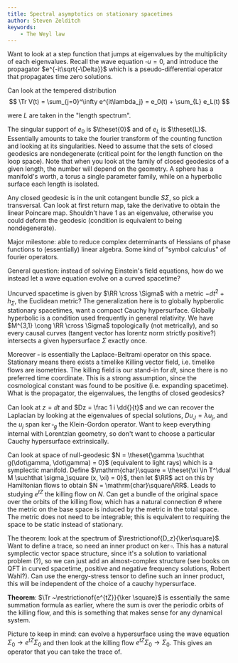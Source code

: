 ```yaml
---
title: Spectral asymptotics on stationary spacetimes
author: Steven Zelditch
keywords:
    - The Weyl law
---
```


Want to look at a step function that jumps at eigenvalues by the multiplicity of each eigenvalues. Recall the wave equation $\square u = 0$, and introduce the propagator $e^{-it\sqrt{-\Delta}}$ which is a pseudo-differential operator that propagates time zero solutions.

Can look at the tempered distribution
$$
\Tr V(t) = \sum_{j=0}^\infty e^{it\lambda_j} = e_0(t) + \sum_{L} e_L(t)
$$

were $L$ are taken in the "length spectrum".

The singular support of $e_0$ is $\theset{0}$ and of $e_L$ is $\theset{L}$. Essentially amounts to take the fourier transform of the counting function and looking at its singularities. Need to assume that the sets of closed geodesics are nondegenerate (critical point for the length function on the loop space). Note that when you look at the family of closed geodesics of a given length, the number will depend on the geometry. A sphere has a manifold's worth, a torus a single parameter family, while on a hyperbolic surface each length is isolated.

Any closed geodesic is in the unit cotangent bundle $S\Sigma$, so pick a transversal. Can look at first return map, take the derivative to obtain the linear Poincare map. Shouldn't have 1 as an eigenvalue, otherwise you could deform the geodesic (condition is equivalent to being nondegenerate).

Major milestone: able to reduce complex determinants of Hessians of phase functions to (essentially) linear algebra. Some kind of "symbol calculus" of fourier operators.

General question: instead of solving Einstein's field equations, how do we instead let a wave equation evolve on a curved spacetime?

Uncurved spacetime is given by $\RR \cross \Sigma$ with a metric $-dt^2 + h_\Sigma$, the Euclidean metric? The generalization here is to globally hypberolic stationary spacetimes, want a compact Cauchy hypersurface. Globally hyperbolic is a condition used frequently in general relativity. We have $M^{3,1} \cong \RR \cross \Sigma$ topologically (not metrically), and so every causal curves (tangent vector has lorentz norm strictly positive?) intersects a given hypersurface $\Sigma$ exactly once.

Moreover $\square$ is essentially the Laplace-Beltrami operator on this space. Stationary means there exists a timelike Killing vector field, i.e. timelike flows are isometries. The killing field is our stand-in for $\dd{}{t}$, since there is no preferred time coordinate. This is a strong assumption, since the cosmological constant was found to be positive (i.e. expanding spacetime). What is the propagator, the eigenvalues, the lengths of closed geodesics?

Can look at $z = \dd{}{t}$ and $Dz = \frac 1 i \dd{}{t}$ and we can recover the Laplacian by looking at the eigenvalues of special solutions, $Du_J = \lambda u_j$, and the $u_j$ span $\ker \square_g$ the Klein-Gordon operator. Want to keep everything internal with Lorentzian geometry, so don't want to choose a particular Cauchy hypersurface extrinsically.

Can look at space of null-geodesic $N = \theset{\gamma \suchthat g(\dot\gamma, \dot\gamma) = 0}$ (equivalent to light rays) which is a symplectic manifold. Define $\mathrm{char}\square = \theset{\xi \in T^\dual M \suchthat \sigma_\square (x, \xi) = 0}$, then let $\RR$ act on this by Hamiltonian flows to obtain $N = \mathrm{char}\square/\RR$. Leads to studying $e^{tZ}$ the killing flow on $N$. Can get a bundle of the original space over the orbits of the killing flow, which has a natural connection $\theta$ where the metric on the base space is induced by the metric in the total space. The metric does not need to be integrable; this is equivalent to requiring the space to be static instead of stationary.

The theorem: look at the spectrum of $\restrictionof{D_z}{\ker\square}$. Want to define a trace, so need an inner product on $\ker\square$. This has a natural symplectic vector space structure, since it's a solution to variational problem (?), so we can just add an almost-complex structure (see books on QFT in curved spacetime, positive and negative frequency solutions, Robert Wahl?). Can use the energy-stress tensor to define such an inner product, this will be independent of the choice of a cauchy hypersurface.

**Theorem**: $\Tr ~\restrictionof{e^{tZ}}{\ker \square}$ is essentially the same summation formula as earlier, where the sum is over the periodic orbits of the killing flow, and this is something that makes sense for any dynamical system.

Picture to keep in mind: can evolve a hypersurface using the wave equation $\Sigma_0 \to e^{tZ}\Sigma_0$ and then look at the killing flow $e^{tZ}\Sigma_0 \to \Sigma_0$. This gives an operator that you can take the trace of.